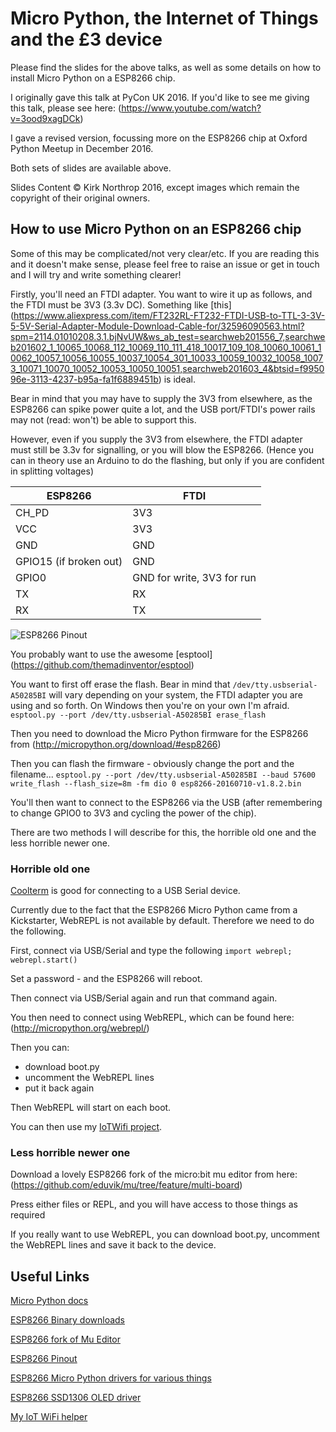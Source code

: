 # Micro Python, the Internet of Things and the £3 device

Please find the slides for the above talks, as well as some details on how to install Micro Python on a ESP8266 chip.

I originally gave this talk at PyCon UK 2016. If you'd like to see me giving this talk, please see here: (https://www.youtube.com/watch?v=3ood9xagDCk)

I gave a revised version, focussing more on the ESP8266 chip at Oxford Python Meetup in December 2016.

Both sets of slides are available above.

Slides Content &copy; Kirk Northrop 2016, except images which remain the copyright of their original owners.

## How to use Micro Python on an ESP8266 chip

Some of this may be complicated/not very clear/etc. If you are reading this and it doesn't make sense, please feel free to raise an issue or get in touch and I will try and write something clearer!

Firstly, you'll need an FTDI adapter. You want to wire it up as follows, and the FTDI must be 3V3 (3.3v DC).
Something like [this] (https://www.aliexpress.com/item/FT232RL-FT232-FTDI-USB-to-TTL-3-3V-5-5V-Serial-Adapter-Module-Download-Cable-for/32596090563.html?spm=2114.01010208.3.1.bjNvUW&ws_ab_test=searchweb201556_7,searchweb201602_1_10065_10068_112_10069_110_111_418_10017_109_108_10060_10061_10062_10057_10056_10055_10037_10054_301_10033_10059_10032_10058_10073_10071_10070_10052_10053_10050_10051,searchweb201603_4&btsid=f995096e-3113-4237-b95a-fa1f6889451b) is ideal.

Bear in mind that you may have to supply the 3V3 from elsewhere, as the ESP8266 can spike power quite a lot, and the USB port/FTDI's power rails may not (read: won't) be able to support this.

However, even if you supply the 3V3 from elsewhere, the FTDI adapter must still be 3.3v for signalling, or you will blow the ESP8266. (Hence you can in theory use an Arduino to do the flashing, but only if you are confident in splitting voltages)

ESP8266 | FTDI
--------|------
CH_PD | 3V3
VCC | 3V3
GND | GND
GPIO15 (if broken out) | GND
GPIO0 | GND for write, 3V3 for run
TX | RX
RX | TX

![ESP8266 Pinout](http://playground.boxtec.ch/lib/exe/fetch.php/wireless/esp8266-pinout_etch_copper_top.png)

You probably want to use the awesome [esptool] (https://github.com/themadinventor/esptool)

You want to first off erase the flash. Bear in mind that `/dev/tty.usbserial-A50285BI` will vary depending on your system, the FTDI adapter you are using and so forth. On Windows then you're on your own I'm afraid.
`esptool.py --port /dev/tty.usbserial-A50285BI erase_flash`

Then you need to download the Micro Python firmware for the ESP8266 from (http://micropython.org/download/#esp8266)

Then you can flash the firmware - obviously change the port and the filename...
`esptool.py --port /dev/tty.usbserial-A50285BI --baud 57600 write_flash --flash_size=8m -fm dio 0 esp8266-20160710-v1.8.2.bin`

You'll then want to connect to the ESP8266 via the USB (after remembering to change GPIO0 to 3V3 and cycling the power of the chip).

There are two methods I will describe for this, the horrible old one and the less horrible newer one.

### Horrible old one

[Coolterm](http://freeware.the-meiers.org/#CoolTerm) is good for connecting to a USB Serial device.

Currently due to the fact that the ESP8266 Micro Python came from a Kickstarter, WebREPL is not available by default. Therefore we need to do the following.

First, connect via USB/Serial and type the following
`import webrepl; webrepl.start()`

Set a password - and the ESP8266 will reboot.

Then connect via USB/Serial again and run that command again.

You then need to connect using WebREPL, which can be found here: (http://micropython.org/webrepl/)

Then you can:
- download boot.py
- uncomment the WebREPL lines
- put it back again

Then WebREPL will start on each boot.

You can then use my [IoTWifi project](https://github.com/kirknorthrop/IoTWiFi).

### Less horrible newer one

Download a lovely ESP8266 fork of the micro:bit mu editor from here: (https://github.com/eduvik/mu/tree/feature/multi-board)

Press either files or REPL, and you will have access to those things as required

If you really want to use WebREPL, you can download boot.py, uncomment the WebREPL lines and save it back to the device.

## Useful Links

[Micro Python docs](https://docs.micropython.org/en/latest/esp8266/esp8266/tutorial/intro.html)

[ESP8266 Binary downloads](https://micropython.org/download#esp8266)

[ESP8266 fork of Mu Editor](https://github.com/eduvik/mu/tree/feature/multi-board)

[ESP8266 Pinout](http://playground.boxtec.ch/lib/exe/fetch.php/wireless/esp8266-pinout_etch_copper_top.png)

[ESP8266 Micro Python drivers for various things](https://hackaday.io/project/11660-various-micropython-libraries-and-drivers)

[ESP8266 SSD1306 OLED driver](https://github.com/micropython/micropython/blob/master/drivers/display/ssd1306.py)

[My IoT WiFi helper](https://github.com/kirknorthrop/IoTWiFi)
